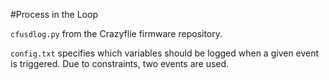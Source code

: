 #Process in the Loop

`cfusdlog.py` from the Crazyflie firmware repository.

`config.txt` specifies which variables should be logged when a given event is triggered. Due to constraints, two events are used.
